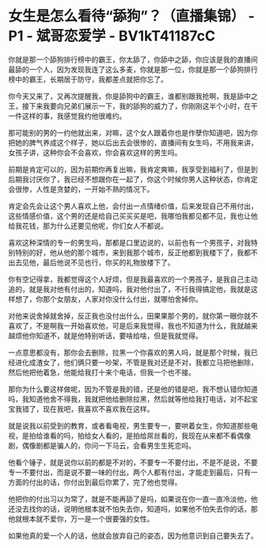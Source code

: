 # 女生是怎么看待“舔狗”？（直播集锦） - P1 - 斌哥恋爱学 - BV1kT41187cC

你就是那一个舔狗排行榜中的霸王，你太舔了，你舔中之舔，你应该是我的直播间最舔的一个人，因为发现我连了这么多麦，你就是那一位，你就是那一个舔狗排行榜中的霸王，长期居于防守，我都差点就把你忘了。

你今天又来了，又再次提醒我，你是舔狗中的霸王，谁都别跟我抢啊，我是舔中之王，接下来我要向兄弟们展示一下，我的舔狗的威力了，你刚刚这半个小时，在干一件这样的事，我感觉我约他很难约。

那可能别的男的一约他就出来，对嘛，这个女人跟着你也是作孽你知道吧，因为你把她的脾气养成这个样子，她以后出去会很惨的，直播间有女生吗，不用我来讲，女孩子讲，这种你会不会喜欢，你会喜欢这样的男生吗。

前期是肯定可以的，因为前期你再复出嘛，我肯定爽嘛，我享受到福利了，但是到后期我讨厌你了，我已经不想跟你在一起了，你这个时候你男人这种状态，你肯定会很惨，人性是贪婪的，一开始不熟的情况下。

肯定会先会让这个男人喜欢上他，会付出一点情绪价值，后来发现自己不用付出，这些情感价值，这个男的还是给自己买买买是吧，我哪怕我都见都不见，我也让他给我花钱，那为什么还要见他呢，你们女人不都说。

喜欢这种深情的专一的男生吗，那都是口里边说的，以前也有一个男孩子，对我特别特别的好，他从他的那个城市，来到我那个城市，反正他都到我楼下了，我都不出去见他，最后他说不见也行，你买的礼物放楼下了。

你有空记得拿，我都觉得这个人好烦，但是我最喜欢的一个男孩子，是我自己主动追的，就是我对他有付出的，知道吗，我对他付出了，不行我得搞定他，我就是这样想了，你那个女朋友，人家对你没什么付出，就哪怕舍掉你。

对他来说舍掉就舍掉，反正我也没付出什么，田果果那个男的，就你第一眼你就不喜欢了，不是啊我一开始喜欢他，可是后来我觉得，我也不知道为什么，我就越来越烦他你知道不，就是他特别听话，要啥给啥，但是我就觉得。

一点意思都没有，那你会去删除，拉黑一个你喜欢的男人吗，就是那个时候，我已经进化成渣女了，他们俩只要一吵架，不管是我对还是不对，我都立马把他删除，然后他把他着急，他能给我打十来个电话，但我一个也不接。

那你为什么要这样做呢，因为不管是我的错，还是他的错是吧，我不想认错你知道吗，我知道他舍不得我，我就把他给删除拉黑，然后就等他给我打电话，对不起宝宝我错了，现在我吧，我喜欢不喜欢我在这样。

就是说我以前受到的教育，或者看电视，男生要专一，要哄着女生，你知道那些电视，是拍给谁看的吗，拍给女人看的，是拍给屌丝看的，我现在从来都不看偶像剧，偶像剧都是骗人的，你问一下马云，会看男生生死恋吗。

他看个锤子，就是说你以前的都是不对的，不要专一不要付出，不是不是说，不要专一不要付出，而是说不要一味的付出，两个人都有付出，才能走到最后，只有一方面的付出的话，你付出到最后你累了，完了他也觉得。

他把你的付出习以为常了，就是不能再舔了是吗，如果说在你一直一直冷淡他，他还没去找你的话，说明他根本就不怕失去你，知道吗，如果他不怕失去你的话，那他就根本就不爱你，万一是一个很要强的女性。

如果他真的爱一个人的话，他就会放弃自己的姿态，因为他意识到自己要失去了。